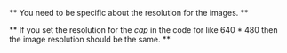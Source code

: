 ** You need to be specific about the resolution for the images. **

** If you set the resolution for the *cap* in the code for like 640 * 480 then the image resolution should be the same. **

